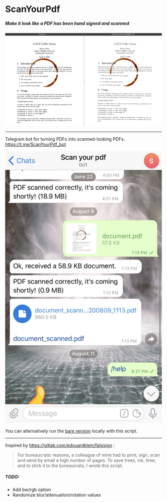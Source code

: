 # ScanYourPdf 

##### Make it look like a PDF has been hand signed and scanned

![](https://raw.githubusercontent.com/urbanij/ScanYourPdf/master/img/img1.png)

---

Telegram bot for turning PDFs into scanned-looking PDFs. https://t.me/ScanYourPdf_bot

![](https://raw.githubusercontent.com/urbanij/ScanYourPdf/master/img/telegram_screenshot.png)

You can alternatively run the [bare version](https://github.com/urbanij/ScanYourPdf/tree/master/bare) locally with this script.






---

Inspired by https://gitlab.com/edouardklein/falsisign :
> For bureaucratic reasons, a colleague of mine had to print, sign, scan and send by email a high number of pages. To save trees, ink, time, and to stick it to the bureaucrats, I wrote this script.

##### TODO:
- Add bw/rgb option
- Randomize blur/attenuation/rotation values
